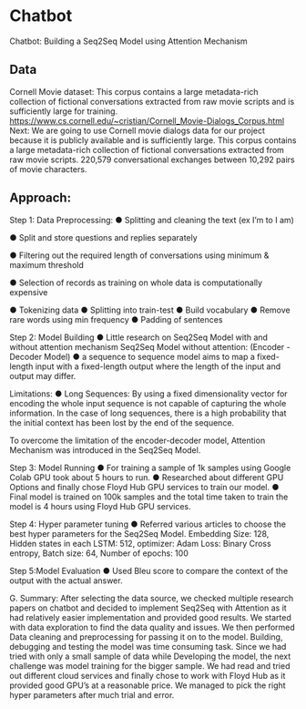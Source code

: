 # Chatbot
Chatbot: Building a Seq2Seq Model using Attention Mechanism

## Data
Cornell Movie dataset:
This corpus contains a large metadata-rich collection of fictional conversations extracted from raw movie scripts and is sufficiently large for training.
https://www.cs.cornell.edu/~cristian/Cornell_Movie-Dialogs_Corpus.html
Next:
We are going to use Cornell movie dialogs data for our project because it is publicly available and is sufficiently large. This corpus contains a large metadata-rich collection of fictional conversations extracted from raw movie scripts. 220,579 conversational exchanges between 10,292 pairs of movie characters.

## Approach:
Step 1: Data Preprocessing:
● Splitting and cleaning the text (ex I’m to I am)

● Split and store questions and replies separately

● Filtering out the required length of conversations using minimum & maximum threshold

● Selection of records as training on whole data is computationally expensive

● Tokenizing data
● Splitting into train-test
● Build vocabulary
● Remove rare words using min frequency
● Padding of sentences


Step 2: Model Building
● Little research on Seq2Seq Model with and without attention mechanism
Seq2Seq Model without attention: (Encoder - Decoder Model)
● a sequence to sequence model aims to map a fixed-length input with a fixed-length output where the length of the input and output may differ.

Limitations:
● Long Sequences: By using a fixed dimensionality vector for encoding the whole input sequence is not capable of capturing the whole information.
In the case of long sequences, there is a high probability that the initial context has been lost by the end of the sequence.

To overcome the limitation of the encoder-decoder model, Attention Mechanism was introduced in the Seq2Seq Model.

Step 3: Model Running
● For training a sample of 1k samples using Google Colab GPU took about 5 hours to run.
● Researched about different GPU Options and finally chose Floyd Hub GPU services to train our model.
● Final model is trained on 100k samples and the total time taken to train the model is 4 hours using Floyd Hub GPU services.


Step 4: Hyper parameter tuning
● Referred various articles to choose the best hyper parameters for the Seq2Seq Model.
Embedding Size: 128, Hidden states in each LSTM: 512, optimizer: Adam
Loss: Binary Cross entropy, Batch size: 64, Number of epochs: 100

Step 5:Model Evaluation
● Used Bleu score to compare the context of the output with the actual answer.

G. Summary:
After selecting the data source, we checked multiple research papers on chatbot and decided
to implement Seq2Seq with Attention as it had relatively easier implementation and provided
good results. We started with data exploration to find the data quality and issues. We then performed
Data cleaning and preprocessing for passing it on to the model. Building, debugging and testing
the model was time consuming task. Since we had tried with only a small sample of data while
Developing the model, the next challenge was model training for the bigger sample. We had read
and tried out different cloud services and finally chose to work with Floyd Hub as it provided good
GPU’s at a reasonable price. We managed to pick the right hyper parameters after much
trial and error.


